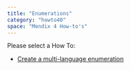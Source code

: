 ```yaml
---
title: "Enumerations"
category: "howto40"
space: "Mendix 4 How-to's"
---
```

Please select a How To:

*   [Create a multi-language enumeration](create-a-multi-language-enumeration)